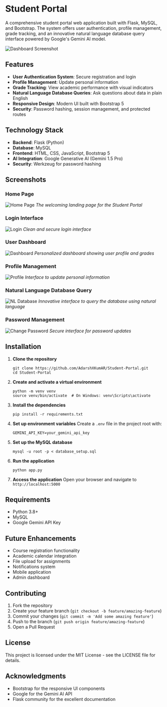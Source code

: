 # Student Portal

A comprehensive student portal web application built with Flask, MySQL, and Bootstrap. The system offers user authentication, profile management, grade tracking, and an innovative natural language database query interface powered by Google's Gemini AI model.

![Dashboard Screenshot](images/dashboard.png)

## Features

- **User Authentication System**: Secure registration and login
- **Profile Management**: Update personal information
- **Grade Tracking**: View academic performance with visual indicators
- **Natural Language Database Queries**: Ask questions about data in plain English
- **Responsive Design**: Modern UI built with Bootstrap 5
- **Security**: Password hashing, session management, and protected routes

## Technology Stack

- **Backend**: Flask (Python)
- **Database**: MySQL
- **Frontend**: HTML, CSS, JavaScript, Bootstrap 5
- **AI Integration**: Google Generative AI (Gemini 1.5 Pro)
- **Security**: Werkzeug for password hashing

## Screenshots

### Home Page
![Home Page](images/home.png)
*The welcoming landing page for the Student Portal*

### Login Interface
![Login](images/login.png)
*Clean and secure login interface*

### User Dashboard
![Dashboard](images/dashboard.png)
*Personalized dashboard showing user profile and grades*

### Profile Management
![Profile](images/profile.png)
*Interface to update personal information*

### Natural Language Database Query
![NL Database](images/nl_database.png)
*Innovative interface to query the database using natural language*

### Password Management
![Change Password](images/change_password.png)
*Secure interface for password updates*

## Installation

1. **Clone the repository**
   ```
   git clone https://github.com/AdarshXKumAR/Student-Portal.git
   cd Student-Portal
   ```

2. **Create and activate a virtual environment**
   ```
   python -m venv venv
   source venv/bin/activate  # On Windows: venv\Scripts\activate
   ```

3. **Install the dependencies**
   ```
   pip install -r requirements.txt
   ```

4. **Set up environment variables**
   Create a `.env` file in the project root with:
   ```
   GEMINI_API_KEY=your_gemini_api_key
   ```

5. **Set up the MySQL database**
   ```
   mysql -u root -p < database_setup.sql
   ```

6. **Run the application**
   ```
   python app.py
   ```

7. **Access the application**
   Open your browser and navigate to `http://localhost:5000`

## Requirements

- Python 3.8+
- MySQL
- Google Gemini API Key

## Future Enhancements

- Course registration functionality
- Academic calendar integration
- File upload for assignments
- Notifications system
- Mobile application
- Admin dashboard

## Contributing

1. Fork the repository
2. Create your feature branch (`git checkout -b feature/amazing-feature`)
3. Commit your changes (`git commit -m 'Add some amazing feature'`)
4. Push to the branch (`git push origin feature/amazing-feature`)
5. Open a Pull Request

## License

This project is licensed under the MIT License - see the LICENSE file for details.

## Acknowledgments

- Bootstrap for the responsive UI components
- Google for the Gemini AI API
- Flask community for the excellent documentation
